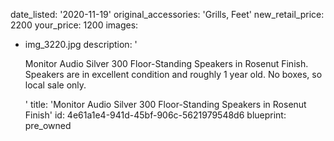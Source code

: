 date_listed: '2020-11-19'
original_accessories: 'Grills, Feet'
new_retail_price: 2200
your_price: 1200
images:
  - img_3220.jpg
description: '<p>Monitor Audio Silver 300 Floor-Standing Speakers in Rosenut Finish. Speakers are in excellent condition and roughly 1 year old. No boxes, so local sale only.</p>'
title: 'Monitor Audio Silver 300 Floor-Standing Speakers in Rosenut Finish'
id: 4e61a1e4-941d-45bf-906c-5621979548d6
blueprint: pre_owned
